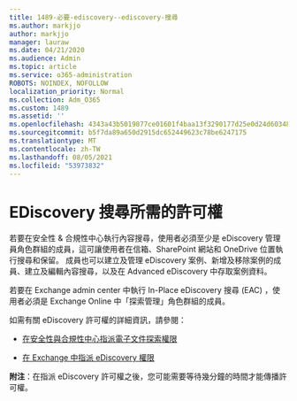 ```yaml
---
title: 1489-必要-ediscovery--ediscovery-搜尋
ms.author: markjjo
author: markjjo
manager: lauraw
ms.date: 04/21/2020
ms.audience: Admin
ms.topic: article
ms.service: o365-administration
ROBOTS: NOINDEX, NOFOLLOW
localization_priority: Normal
ms.collection: Adm_O365
ms.custom: 1489
ms.assetid: ''
ms.openlocfilehash: 4343a43b5019877ce01601f4baa13f3290177d25e0d24d6034858205966f5f35
ms.sourcegitcommit: b5f7da89a650d2915dc652449623c78be6247175
ms.translationtype: MT
ms.contentlocale: zh-TW
ms.lasthandoff: 08/05/2021
ms.locfileid: "53973832"
---
```

# <a name="permissions-required-for-ediscovery-searches"></a>EDiscovery 搜尋所需的許可權

若要在安全性 & 合規性中心執行內容搜尋，使用者必須至少是 eDiscovery 管理員角色群組的成員，這可讓使用者在信箱、SharePoint 網站和 OneDrive 位置執行搜尋和保留。 成員也可以建立及管理 eDiscovery 案例、新增及移除案例的成員、建立及編輯內容搜尋，以及在 Advanced eDiscovery 中存取案例資料。

若要在 Exchange admin center 中執行 In-Place eDiscovery 搜尋 (EAC) ，使用者必須是 Exchange Online 中「探索管理」角色群組的成員。

如需有關 eDiscovery 許可權的詳細資訊，請參閱： 

- [在安全性與合規性中心指派電子文件探索權限](https://docs.microsoft.com/microsoft-365/compliance/assign-ediscovery-permissions)

- [在 Exchange 中指派 eDiscovery 權限](https://docs.microsoft.com/exchange/security-and-compliance/in-place-ediscovery/assign-ediscovery-permissions)

**附注**：在指派 eDiscovery 許可權之後，您可能需要等待幾分鐘的時間才能傳播許可權。
